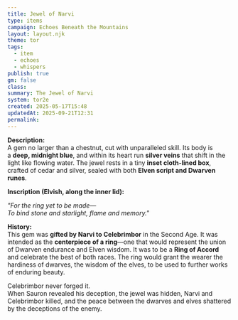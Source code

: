 ```yaml
---
title: Jewel of Narvi
type: items
campaign: Echoes Beneath the Mountains
layout: layout.njk
theme: tor
tags:
  - item
  - echoes
  - whispers
publish: true
gm: false
class:
summary: The Jewel of Narvi
system: tor2e
created: 2025-05-17T15:48
updatedAt: 2025-09-21T12:31
permalink:
---
```

**Description:**  
A gem no larger than a chestnut, cut with unparalleled skill. Its body is a **deep, midnight blue**, and within its heart run **silver veins** that shift in the light like flowing water. The jewel rests in a tiny **inset cloth-lined box**, crafted of cedar and silver, sealed with both **Elven script and Dwarven runes**.

**Inscription (Elvish, along the inner lid):**

_"For the ring yet to be made—_  
_To bind stone and starlight, flame and memory."_

**History:**  
This gem was **gifted by Narvi to Celebrimbor** in the Second Age. It was intended as the **centerpiece of a ring**—one that would represent the union of Dwarven endurance and Elven wisdom. It was to be a **Ring of Accord** and celebrate the best of both races. The ring would grant the wearer the hardiness of dwarves, the wisdom of the elves, to be used to further works of enduring beauty.

Celebrimbor never forged it.  
When Sauron revealed his deception, the jewel was hidden, Narvi and Celebrimbor killed, and the peace between the dwarves and elves shattered by the deceptions of the enemy.